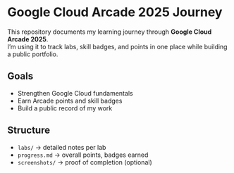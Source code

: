 # Google Cloud Arcade 2025 Journey

This repository documents my learning journey through **Google Cloud Arcade 2025**.  
I’m using it to track labs, skill badges, and points in one place while building a public portfolio.

## Goals
- Strengthen Google Cloud fundamentals
- Earn Arcade points and skill badges
- Build a public record of my work

## Structure
- `labs/` → detailed notes per lab  
- `progress.md` → overall points, badges earned  
- `screenshots/` → proof of completion (optional)
